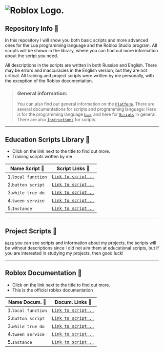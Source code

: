 #  ![Roblox Logo.](https://seeklogo.com/images/R/roblox-studio-logo-B8149275A6-seeklogo.com.png)

## Repository Info :blue_book:

In this repository I will show you both basic scripts and more advanced ones for the Lua programming language and the Roblox Studio program.
All scripts will be shown in the library, where you can find out more information about the script you need.

All descriptions in the scripts are written in both Russian and English. There may be errors and inaccuracies in the English version, but they are not critical.
All training and project scripts were written by me personally, with the exception of the Roblox documentation.

> ### General information:
> You can also find out general information on the [`Platform`](https://create.roblox.com/docs/reference/engine/globals/LuaGlobals). There are several documentations for scripts and programming language: Here is for the programming language [`Lua`](https://create.roblox.com/docs/reference/engine/globals/LuaGlobals), and here for [`Scripts`](https://create.roblox.com/docs/scripting/scripts) in general. There are also [`Instructions`](https://create.roblox.com/docs/tutorials/scripting/basic-scripting/intro-to-scripting) for scripts.

---

## Education Scripts Library :blue_book:
- Click on the link next to the title to find out more.
- Training scripts written by me

| Name Script :floppy_disk:| Script Links :blue_book:|
| -------------------------| ------------------------|
| 1.`local function`       | [`Link to script...`](https://github.com/snailsopretty/Roblox.Studio/blob/main/local%20function.lua) |
| 2.`button script`        | [`Link to script...`](https://github.com/snailsopretty/Roblox.Studio/blob/main/button%20script.lua)  |
| 3.`while true do`        | [`Link to script...`](https://github.com/snailsopretty/Roblox.Studio/blob/main/while%20true%20do.lua)|
| 4.`tween service`        | [`Link to script...`](https://github.com/snailsopretty/Roblox.Studio/blob/main/tween%20service.lua)  |
| 5.`Instance`             | [`Link to script...`](https://github.com/snailsopretty/Roblox.Studio/blob/main/Instance.lua)         |

---

## Project Scripts :blue_book:
[`Here`](https://github.com/snailsopretty/Serenity/tree/main) you can see scripts and information about my projects, the scripts will be without descriptions since I did not aim them at educational scripts, but if you are interested in studying my projects, then good luck!

---

## Roblox Documentation :blue_book:
- Click on the link next to the title to find out more.
- This is the official roblox documentation

| Name Docum. :floppy_disk:| Docum. Links :blue_book:|
| -------------------------| ------------------------|
| 1.`local function`       | [`Link to script...`](https://create.roblox.com/docs/luau/functions)|
| 2.`button script`        | [`Link to script...`](https://create.roblox.com/docs/ui/buttons)|
| 3.`while true do`        | [`Link to script...`](https://create.roblox.com/docs/tutorials/fundamentals/coding-4/repeating-code-with-while-loops)|
| 4.`tween service`        | [`Link to script...`](https://create.roblox.com/docs/reference/engine/classes/TweenService)|
| 5.`Instance`             | [`Link to script...`](https://create.roblox.com/docs/reference/engine/classes/Instance)|






